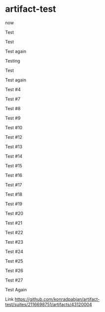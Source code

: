 # artifact-test

now

Test

Test

Test again

Testing

Test

Test again

Test #4

Test #7

Test #8

Test #9

Test #10

Test #12

Test #13

Test #14

Test #15

Test #16

Test #17

Test #18

Test #19

Test #20

Test #21

Test #22

Test #23

Test #24

Test #25

Test #26

Test #27

Test Again

Link https://github.com/konradpabjan/artifact-test/suites/2116698751/artifacts/43120004

